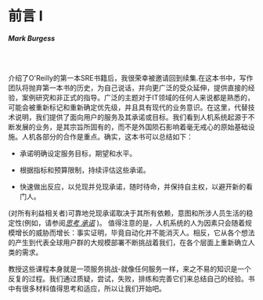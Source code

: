 
# 前言 I

***Mark Burgess***

<br/><br/>

介绍了O'Reilly的第一本SRE书籍后，我很荣幸被邀请回到续集.在这本书中，写作团队将抛弃第一本书的历史，为自己说话，并向更广泛的受众延伸，提供直接的经验，案例研究和非正式的指导。广泛的主题对于IT领域的任何人来说都是熟悉的，可能会被重新标记和重新确定优先级，并且具有现代的业务意识。在这里，代替技术说明，我们提供了面向用户的服务及其承诺或目标。我们看到人机系统起源于不断发展的业务，是其宗旨所固有的，而不是外国陨石影响着毫无戒心的原始基础设施。人机各部分的合作是重点。确实，这本书可以总结如下：

- 承诺明确设定服务目标，期望和水平。

- 根据指标和预算限制，持续评估这些承诺。

- 快速做出反应，以兑现并兑现承诺，随时待命，并保持自主权，以避开新的看门人。

(对所有利益相关者)可靠地兑现承诺取决于其所有依赖，意图和所涉人员生活的稳定性(例如，请参阅[*思考* *承诺*]( https://oreil.ly/2snieke ) )。 值得注意的是，人机系统的人为因素只会随着规模增长的威胁而增长：事实证明，毕竟自动化并不能消灭人。相反，它从各个想法的产生到代表全球用户群的大规模部署不断挑战着我们，在各个层面上重新确立人类的需求。

教授这些课程本身就是一项服务挑战-就像任何服务一样，来之不易的知识是一个反复的过程。我们通过质疑，尝试，失败，排练和完善它们来总结自己的经验。书中有很多材料值得思考和适应，所以让我们开始吧。
